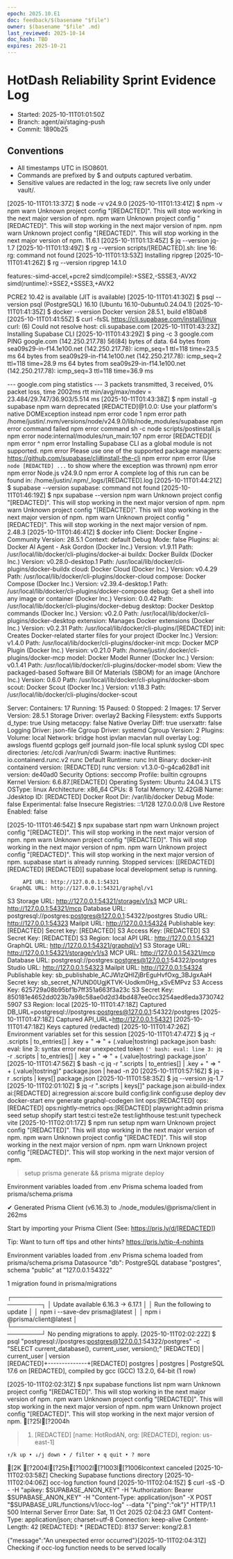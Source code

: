 ```yaml
---
epoch: 2025.10.E1
doc: feedback/$(basename "$file")
owner: $(basename "$file" .md)
last_reviewed: 2025-10-14
doc_hash: TBD
expires: 2025-10-21
---
```


<!-- Log new updates below. Include timestamp, command/output, and evidence path. -->

# HotDash Reliability Sprint Evidence Log
- Started: 2025-10-11T01:01:50Z
- Branch: agent/ai/staging-push
- Commit: 1890b25

## Conventions
- All timestamps UTC in ISO8601.
- Commands are prefixed by $ and outputs captured verbatim.
- Sensitive values are redacted in the log; raw secrets live only under vault/.

[2025-10-11T01:13:37Z] $ node -v
v24.9.0
[2025-10-11T01:13:41Z] $ npm -v
npm warn Unknown project config "[REDACTED]". This will stop working in the next major version of npm.
npm warn Unknown project config "[REDACTED]". This will stop working in the next major version of npm.
npm warn Unknown project config "[REDACTED]". This will stop working in the next major version of npm.
11.6.1
[2025-10-11T01:13:45Z] $ jq --version
jq-1.7
[2025-10-11T01:13:49Z] $ rg --version
scripts/[REDACTED].sh: line 16: rg: command not found
[2025-10-11T01:13:53Z] Installing ripgrep
[2025-10-11T01:41:26Z] $ rg --version
ripgrep 14.1.0

features:-simd-accel,+pcre2
simd(compile):+SSE2,-SSSE3,-AVX2
simd(runtime):+SSE2,+SSSE3,+AVX2

PCRE2 10.42 is available (JIT is available)
[2025-10-11T01:41:30Z] $ psql --version
psql (PostgreSQL) 16.10 (Ubuntu 16.10-0ubuntu0.24.04.1)
[2025-10-11T01:41:35Z] $ docker --version
Docker version 28.5.1, build e180ab8
[2025-10-11T01:41:55Z] $ curl -fsSL https://cli.supabase.com/install/linux
curl: (6) Could not resolve host: cli.supabase.com
[2025-10-11T01:43:23Z] Installing Supabase CLI
[2025-10-11T01:43:29Z] $ ping -c 3 google.com
PING google.com (142.250.217.78) 56(84) bytes of data.
64 bytes from sea09s29-in-f14.1e100.net (142.250.217.78): icmp_seq=1 ttl=118 time=23.5 ms
64 bytes from sea09s29-in-f14.1e100.net (142.250.217.78): icmp_seq=2 ttl=118 time=28.9 ms
64 bytes from sea09s29-in-f14.1e100.net (142.250.217.78): icmp_seq=3 ttl=118 time=36.9 ms

--- google.com ping statistics ---
3 packets transmitted, 3 received, 0% packet loss, time 2002ms
rtt min/avg/max/mdev = 23.484/29.747/36.903/5.514 ms
[2025-10-11T01:43:38Z] $ npm install -g supabase
npm warn deprecated [REDACTED]@1.0.0: Use your platform's native DOMException instead
npm error code 1
npm error path /home/justin/.nvm/versions/node/v24.9.0/lib/node_modules/supabase
npm error command failed
npm error command sh -c node scripts/postinstall.js
npm error node:internal/modules/run_main:107
npm error     [REDACTED](
npm error     ^
npm error Installing Supabase CLI as a global module is not supported.
npm error Please use one of the supported package managers: https://github.com/supabase/cli#install-the-cli
npm error
npm error (Use `node [REDACTED] ...` to show where the exception was thrown)
npm error
npm error Node.js v24.9.0
npm error A complete log of this run can be found in: /home/justin/.npm/_logs/[REDACTED].log
[2025-10-11T01:44:21Z] $ supabase --version
supabase: command not found
[2025-10-11T01:46:19Z] $ npx supabase --version
npm warn Unknown project config "[REDACTED]". This will stop working in the next major version of npm.
npm warn Unknown project config "[REDACTED]". This will stop working in the next major version of npm.
npm warn Unknown project config "[REDACTED]". This will stop working in the next major version of npm.
2.48.3
[2025-10-11T01:46:41Z] $ docker info
Client: Docker Engine - Community
 Version:    28.5.1
 Context:    default
 Debug Mode: false
 Plugins:
  ai: Docker AI Agent - Ask Gordon (Docker Inc.)
    Version:  v1.9.11
    Path:     /usr/local/lib/docker/cli-plugins/docker-ai
  buildx: Docker Buildx (Docker Inc.)
    Version:  v0.28.0-desktop.1
    Path:     /usr/local/lib/docker/cli-plugins/docker-buildx
  cloud: Docker Cloud (Docker Inc.)
    Version:  v0.4.29
    Path:     /usr/local/lib/docker/cli-plugins/docker-cloud
  compose: Docker Compose (Docker Inc.)
    Version:  v2.39.4-desktop.1
    Path:     /usr/local/lib/docker/cli-plugins/docker-compose
  debug: Get a shell into any image or container (Docker Inc.)
    Version:  0.0.42
    Path:     /usr/local/lib/docker/cli-plugins/docker-debug
  desktop: Docker Desktop commands (Docker Inc.)
    Version:  v0.2.0
    Path:     /usr/local/lib/docker/cli-plugins/docker-desktop
  extension: Manages Docker extensions (Docker Inc.)
    Version:  v0.2.31
    Path:     /usr/local/lib/docker/cli-plugins/[REDACTED]
  init: Creates Docker-related starter files for your project (Docker Inc.)
    Version:  v1.4.0
    Path:     /usr/local/lib/docker/cli-plugins/docker-init
  mcp: Docker MCP Plugin (Docker Inc.)
    Version:  v0.21.0
    Path:     /home/justin/.docker/cli-plugins/docker-mcp
  model: Docker Model Runner (Docker Inc.)
    Version:  v0.1.41
    Path:     /usr/local/lib/docker/cli-plugins/docker-model
  sbom: View the packaged-based Software Bill Of Materials (SBOM) for an image (Anchore Inc.)
    Version:  0.6.0
    Path:     /usr/local/lib/docker/cli-plugins/docker-sbom
  scout: Docker Scout (Docker Inc.)
    Version:  v1.18.3
    Path:     /usr/local/lib/docker/cli-plugins/docker-scout

Server:
 Containers: 17
  Running: 15
  Paused: 0
  Stopped: 2
 Images: 17
 Server Version: 28.5.1
 Storage Driver: overlay2
  Backing Filesystem: extfs
  Supports d_type: true
  Using metacopy: false
  Native Overlay Diff: true
  userxattr: false
 Logging Driver: json-file
 Cgroup Driver: systemd
 Cgroup Version: 2
 Plugins:
  Volume: local
  Network: bridge host ipvlan macvlan null overlay
  Log: awslogs fluentd gcplogs gelf journald json-file local splunk syslog
 CDI spec directories:
  /etc/cdi
  /var/run/cdi
 Swarm: inactive
 Runtimes: io.containerd.runc.v2 runc
 Default Runtime: runc
 Init Binary: docker-init
 containerd version: [REDACTED]
 runc version: v1.3.0-0-g4ca628d1
 init version: de40ad0
 Security Options:
  seccomp
   Profile: builtin
  cgroupns
 Kernel Version: 6.6.87.[REDACTED]
 Operating System: Ubuntu 24.04.3 LTS
 OSType: linux
 Architecture: x86_64
 CPUs: 8
 Total Memory: 12.42GiB
 Name: Jdesktop
 ID: [REDACTED]
 Docker Root Dir: /var/lib/docker
 Debug Mode: false
 Experimental: false
 Insecure Registries:
  ::1/128
  127.0.0.0/8
 Live Restore Enabled: false

[2025-10-11T01:46:54Z] $ npx supabase start
npm warn Unknown project config "[REDACTED]". This will stop working in the next major version of npm.
npm warn Unknown project config "[REDACTED]". This will stop working in the next major version of npm.
npm warn Unknown project config "[REDACTED]". This will stop working in the next major version of npm.
supabase start is already running.
Stopped services: [[REDACTED] [REDACTED] [REDACTED]]
supabase local development setup is running.

         API URL: http://127.0.0.1:54321
     GraphQL URL: http://127.0.0.1:54321/graphql/v1
  S3 Storage URL: http://127.0.0.1:54321/storage/v1/s3
         MCP URL: http://127.0.0.1:54321/mcp
    Database URL: postgresql://postgres:postgres@127.0.0.1:54322/postgres
      Studio URL: http://127.0.0.1:54323
     Mailpit URL: http://127.0.0.1:54324
 Publishable key: [REDACTED]
      Secret key: [REDACTED]
   S3 Access Key: [REDACTED]
   S3 Secret Key: [REDACTED]
       S3 Region: local
         API URL: http://127.0.0.1:54321
     GraphQL URL: http://127.0.0.1:54321/graphql/v1
  S3 Storage URL: http://127.0.0.1:54321/storage/v1/s3
         MCP URL: http://127.0.0.1:54321/mcp
    Database URL: postgresql://postgres:postgres@127.0.0.1:54322/postgres
      Studio URL: http://127.0.0.1:54323
     Mailpit URL: http://127.0.0.1:54324
 Publishable key: sb_publishable_ACJWlzQHlZjBrEguHvfOxg_3BJgxAaH
      Secret key: sb_secret_N7UND0UgjKTVK-Uodkm0Hg_xSvEMPvz
   S3 Access Key: 625729a08b95bf1b7ff351a663f3a23c
   S3 Secret Key: 850181e4652dd023b7a98c58ae0d2d34bd487ee0cc3254aed6eda37307425907
       S3 Region: local
[2025-10-11T01:47:18Z] Captured DB_URL=postgresql://postgres:postgres@127.0.0.1:54322/postgres
[2025-10-11T01:47:18Z] Captured API_URL=http://127.0.0.1:54321
[2025-10-11T01:47:18Z] Keys captured (redacted)
[2025-10-11T01:47:26Z] Environment variables set for this session
[2025-10-11T01:47:47Z] $ jq -r .scripts | to_entries[] | .key + " => " + (.value|tostring) package.json
bash: eval: line 3: syntax error near unexpected token `('
bash: eval: line 3: `jq -r .scripts | to_entries[] | .key + " => " + (.value|tostring) package.json'
[2025-10-11T01:47:56Z] $ bash -c jq -r ".scripts | to_entries[] | .key + \" => \" + (.value|tostring)" package.json | head -n 20
[2025-10-11T01:57:16Z] $ jq -r .scripts | keys[] package.json
[2025-10-11T01:58:35Z] $ jq --version
jq-1.7
[2025-10-11T02:01:10Z] $ jq -r ".scripts | keys[]" package.json
ai:build-index
ai:[REDACTED]
ai:regression
ai:score
build
config:link
config:use
deploy
dev
docker-start
env
generate
graphql-codegen
lint
ops:[REDACTED]
ops:[REDACTED]
ops:nightly-metrics
ops:[REDACTED]
playwright:admin
prisma
seed
setup
shopify
start
test:ci
test:e2e
test:lighthouse
test:unit
typecheck
vite
[2025-10-11T02:01:17Z] $ npm run setup
npm warn Unknown project config "[REDACTED]". This will stop working in the next major version of npm.
npm warn Unknown project config "[REDACTED]". This will stop working in the next major version of npm.
npm warn Unknown project config "[REDACTED]". This will stop working in the next major version of npm.

> setup
> prisma generate && prisma migrate deploy

Environment variables loaded from .env
Prisma schema loaded from prisma/schema.prisma

✔ Generated Prisma Client (v6.16.3) to ./node_modules/@prisma/client in 262ms

Start by importing your Prisma Client (See: https://pris.ly/d/[REDACTED])

Tip: Want to turn off tips and other hints? https://pris.ly/tip-4-nohints

Environment variables loaded from .env
Prisma schema loaded from prisma/schema.prisma
Datasource "db": PostgreSQL database "postgres", schema "public" at "127.0.0.1:54322"

1 migration found in prisma/migrations


┌─────────────────────────────────────────────────────────┐
│  Update available 6.16.3 -> 6.17.1                      │
│  Run the following to update                            │
│    npm i --save-dev prisma@latest                       │
│    npm i @prisma/client@latest                          │
└─────────────────────────────────────────────────────────┘
No pending migrations to apply.
[2025-10-11T02:02:22Z] $ psql "postgresql://postgres:postgres@127.0.0.1:54322/postgres" -c "SELECT current_database(), current_user, version();"
 [REDACTED] | current_user |                                   version                                    
[REDACTED]+--------------+[REDACTED]
 postgres         | postgres     | PostgreSQL 17.6 on [REDACTED], compiled by gcc (GCC) 13.2.0, 64-bit
(1 row)

[2025-10-11T02:02:31Z] $ npx supabase functions list
npm warn Unknown project config "[REDACTED]". This will stop working in the next major version of npm.
npm warn Unknown project config "[REDACTED]". This will stop working in the next major version of npm.
npm warn Unknown project config "[REDACTED]". This will stop working in the next major version of npm.
[?25l[?2004h
                                                                                           
  >  1. [REDACTED] [name: HotRodAN, org: [REDACTED], region: us-east-1]
                                                                                           
                                                                                           
    ↑/k up • ↓/j down • / filter • q quit • ? more                                         
                                                                                           [2K[?2004l[?25h[?1002l[?1003l[?1006lcontext canceled
[2025-10-11T02:03:58Z] Checking Supabase functions directory
[2025-10-11T02:04:06Z] occ-log function found
[2025-10-11T02:04:15Z] $ curl -sS -D - -H "apikey: $SUPABASE_ANON_KEY" -H "Authorization: Bearer $SUPABASE_ANON_KEY" -H "Content-Type: application/json" -X POST "$SUPABASE_URL/functions/v1/occ-log" --data "{\"ping\":\"ok\"}"
HTTP/1.1 500 Internal Server Error
Date: Sat, 11 Oct 2025 02:04:23 GMT
Content-Type: application/json; charset=utf-8
Connection: keep-alive
Content-Length: 42
[REDACTED]: *
[REDACTED]: 8137
Server: kong/2.8.1

{"message":"An unexpected error occurred"}[2025-10-11T02:04:31Z] Checking if occ-log function needs to be served locally
